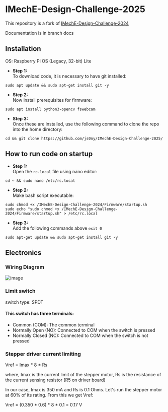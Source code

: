 # IMechE-Design-Challenge-2025

This repository is a fork of [IMechE-Design-Challenge-2024](https://github.com/shehan-m/IMechE-Design-Challenge-2024)

Documentation is in branch docs


## Installation

OS: Raspberry Pi OS (Legacy, 32-bit) Lite

- **Step 1:** \
  To download code, it is necessary to have git installed:

```shell
sudo apt update && sudo apt-get install git -y
```

- **Step 2:** \
  Now install prerequisites for firmware:

```shell
sudo apt install python3-opencv fswebcam
```

- **Step 3:** \
  Once these are installed, use the following command to clone the repo into the home directory:

```shell
cd && git clone https://github.com/js0ny/IMechE-Design-Challenge-2025/
```

## How to run code on startup

- **Step 1:** \
  Open the `rc.local` file using nano editor:

```shell
cd ~ && sudo nano /etc/rc.local
```

- **Step 2:** \
  Make bash script executable:

```shell
sudo chmod +x /IMechE-Design-Challenge-2024/Firmware/startup.sh
sudo echo "sudo chmod +x /IMechE-Design-Challenge-2024/Firmware/startup.sh" > /etc/rc.local
```

- **Step 3:** \
  Add the following commands above `exit 0`

```shell
sudo apt-get update && sudo apt-get install git -y
```

## Electronics

### Wiring Diagram
![image](Electronics/schematic%20v02_bb.png)

### Limit switch

switch type: SPDT

#### This switch has three terminals:

- Common (COM): The common terminal
- Normally Open (NO): Connected to COM when the switch is pressed
- Normally Closed (NC): Connected to COM when the switch is not pressed

### Stepper driver current limiting

Vref = Imax * 8 * Rs

where, Imax is the current limit of the stepper motor, Rs is the resistance of the current sensing resistor (R5 on driver board)

In our case, Imax is 350 mA and Rs is 0.1 Ohms. Let's run the stepper motor at 60% of its rating. From this we get Vref:

Vref = (0.350 * 0.6) * 8 * 0.1 = 0.17 V
